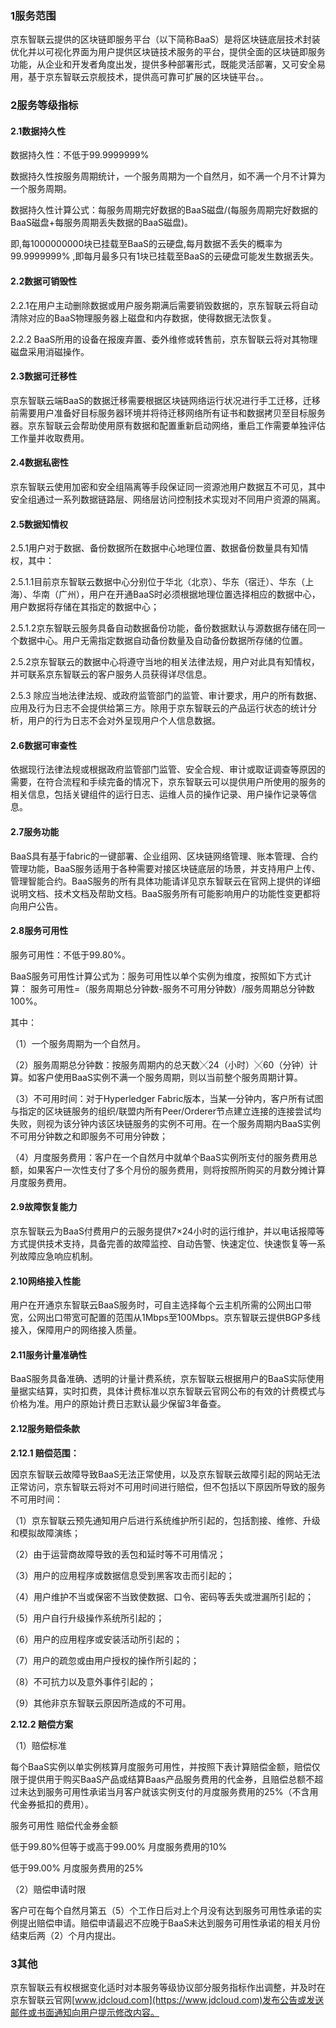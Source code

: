 ### 1服务范围

京东智联云提供的区块链即服务平台（以下简称BaaS）是将区块链底层技术封装优化并以可视化界面为用户提供区块链技术服务的平台，提供全面的区块链即服务功能，从企业和开发者角度出发，提供多种部署形式，既能灵活部署，又可安全易用，基于京东智联云京舰技术，提供高可靠可扩展的区块链平台。。

### 2服务等级指标

#### 2.1数据持久性

数据持久性：不低于99.9999999%

数据持久性按服务周期统计，一个服务周期为一个自然月，如不满一个月不计算为一个服务周期。

数据持久性计算公式：每服务周期完好数据的BaaS磁盘/(每服务周期完好数据的BaaS磁盘+每服务周期丢失数据的BaaS磁盘)。

即,每1000000000块已挂载至BaaS的云硬盘,每月数据不丢失的概率为99.9999999% ,即每月最多只有1块已挂载至BaaS的云硬盘可能发生数据丢失。

#### 2.2数据可销毁性

2.2.1在用户主动删除数据或用户服务期满后需要销毁数据的，京东智联云将自动清除对应的BaaS物理服务器上磁盘和内存数据，使得数据无法恢复。

2.2.2 BaaS所用的设备在报废弃置、委外维修或转售前，京东智联云将对其物理磁盘采用消磁操作。

#### 2.3数据可迁移性

京东智联云端BaaS的数据迁移需要根据区块链网络运行状况进行手工迁移，迁移前需要用户准备好目标服务器环境并将待迁移网络所有证书和数据拷贝至目标服务器。京东智联云会帮助使用原有数据和配置重新启动网络，重启工作需要单独评估工作量并收取费用。

#### 2.4数据私密性

京东智联云使用加密和安全组隔离等手段保证同一资源池用户数据互不可见，其中安全组通过一系列数据链路层、网络层访问控制技术实现对不同用户资源的隔离。

#### 2.5数据知情权

2.5.1用户对于数据、备份数据所在数据中心地理位置、数据备份数量具有知情权，其中：

2.5.1.1目前京东智联云数据中心分别位于华北（北京）、华东（宿迁）、华东（上海）、华南（广州），用户在开通BaaS时必须根据地理位置选择相应的数据中心，用户数据将存储在其指定的数据中心；

2.5.1.2京东智联云服务具备自动数据备份功能，备份数据默认与源数据存储在同一个数据中心。用户无需指定数据自动备份数量及自动备份数据所存储的位置。

2.5.2京东智联云的数据中心将遵守当地的相关法律法规，用户对此具有知情权，并可联系京东智联云的客户服务人员获得详尽信息。

2.5.3 除应当地法律法规、或政府监管部门的监管、审计要求，用户的所有数据、应用及行为日志不会提供给第三方。除用于京东智联云的产品运行状态的统计分析，用户的行为日志不会对外呈现用户个人信息数据。

#### 2.6数据可审查性

依据现行法律法规或根据政府监管部门监管、安全合规、审计或取证调查等原因的需要，在符合流程和手续完备的情况下，京东智联云可以提供用户所使用的服务的相关信息，包括关键组件的运行日志、运维人员的操作记录、用户操作记录等信息。

#### 2.7服务功能

BaaS具有基于fabric的一键部署、企业组网、区块链网络管理、账本管理、合约管理功能，BaaS服务适用于各种需要对接区块链底层的场景，并支持用户上传、管理智能合约。BaaS服务的所有具体功能请详见京东智联云在官网上提供的详细说明文档、技术文档及帮助文档。BaaS服务所有可能影响用户的功能性变更都将向用户公告。

#### 2.8服务可用性

服务可用性：不低于99.80%。

BaaS服务可用性计算公式为：服务可用性以单个实例为维度，按照如下方式计算：
服务可用性=（服务周期总分钟数-服务不可用分钟数）/服务周期总分钟数100%。

其中：

（1）一个服务周期为一个自然月。

（2）服务周期总分钟数：按服务周期内的总天数╳24（小时）╳60（分钟）计算。如客户使用BaaS实例不满一个服务周期，则以当前整个服务周期计算。

（3）不可用时间：对于Hyperledger Fabric版本，当某一分钟内，客户所有试图与指定的区块链服务的组织/联盟内所有Peer/Orderer节点建立连接的连接尝试均失败，则视为该分钟内该区块链服务的实例不可用。在一个服务周期内BaaS实例不可用分钟数之和即服务不可用分钟数；

（4）月度服务费用：客户在一个自然月中就单个BaaS实例所支付的服务费用总额，如果客户一次性支付了多个月份的服务费用，则将按照所购买的月数分摊计算月度服务费用。

#### 2.9故障恢复能力

京东智联云为BaaS付费用户的云服务提供7×24小时的运行维护，并以电话报障等方式提供技术支持，具备完善的故障监控、自动告警、快速定位、快速恢复等一系列故障应急响应机制。

#### 2.10网络接入性能

用户在开通京东智联云BaaS服务时，可自主选择每个云主机所需的公网出口带宽，公网出口带宽可配置的范围从1Mbps至100Mbps。京东智联云提供BGP多线接入，保障用户的网络接入质量。

#### 2.11服务计量准确性

BaaS服务具备准确、透明的计量计费系统，京东智联云根据用户的BaaS实际使用量据实结算，实时扣费，具体计费标准以京东智联云官网公布的有效的计费模式与价格为准。用户的原始计费日志默认最少保留3年备查。

#### 2.12服务赔偿条款

**2.12.1 赔偿范围：**

因京东智联云故障导致BaaS无法正常使用，以及京东智联云故障引起的网站无法正常访问，京东智联云将对不可用时间进行赔偿，但不包括以下原因所导致的服务不可用时间：

（1）京东智联云预先通知用户后进行系统维护所引起的，包括割接、维修、升级和模拟故障演练；

（2）由于运营商故障导致的丢包和延时等不可用情况；

（3）用户的应用程序或数据信息受到黑客攻击而引起的；

（4）用户维护不当或保密不当致使数据、口令、密码等丢失或泄漏所引起的；

（5）用户自行升级操作系统所引起的；

（6）用户的应用程序或安装活动所引起的；

（7）用户的疏忽或由用户授权的操作所引起的；

（8）不可抗力以及意外事件引起的；

（9）其他非京东智联云原因所造成的不可用。

**2.12.2 赔偿方案**

（1）赔偿标准

每个BaaS实例以单实例核算月度服务可用性，并按照下表计算赔偿金额，赔偿仅限于提供用于购买BaaS产品或结算Baas产品服务费用的代金券，且赔偿总额不超过未达到服务可用性承诺当月客户就该实例支付的月度服务费用的25%（不含用代金券抵扣的费用）。

服务可用性	赔偿代金券金额

低于99.80%但等于或高于99.00%	月度服务费用的10%

低于99.00%	月度服务费用的25%

 （2）赔偿申请时限

客户可在每个自然月第五（5）个工作日后对上个月没有达到服务可用性承诺的实例提出赔偿申请。赔偿申请最迟不应晚于BaaS未达到服务可用性承诺的相关月份结束后两（2）个月内提出。

### 3其他

京东智联云有权根据变化适时对本服务等级协议部分服务指标作出调整，并及时在京东智联云官网[www.jdcloud.com](https://www.jdcloud.com)发布公告或发送邮件或书面通知向用户提示修改内容。